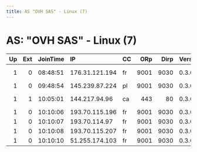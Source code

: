 ```yaml
---
title: AS "OVH SAS" - Linux (7)
---
```


# AS: "OVH SAS" - Linux (7)

|   Up |   Ext | JoinTime   | IP             | CC   |   ORp |   Dirp | Version   | Contact                   | Nickname      |   eFamMembers |
|-----:|------:|:-----------|:---------------|:-----|------:|-------:|:----------|:--------------------------|:--------------|--------------:|
|    1 |     0 | 08:48:51   | 176.31.121.194 | fr   |  9001 |   9030 | 0.3.0.10  | torserver at sagorski dot | sagorskidotit |             1 |
|    1 |     0 | 09:48:54   | 145.239.87.224 | pl   |  9001 |   9030 | 0.3.0.10  | None                      | Unnamed       |             1 |
|    1 |     1 | 10:05:01   | 144.217.94.96  | ca   |   443 |     80 | 0.3.0.10  | abuse@short.dog tor@sh    | SHORTDOGEXIT0 |             1 |
|    1 |     0 | 10:10:06   | 193.70.115.196 | fr   |  9001 |   9030 | 0.3.0.10  | None                      | Unnamed       |             1 |
|    1 |     0 | 10:10:07   | 193.70.114.97  | fr   |  9001 |   9030 | 0.3.0.10  | None                      | Unnamed       |             1 |
|    1 |     0 | 10:10:08   | 193.70.115.207 | fr   |  9001 |   9030 | 0.3.0.10  | None                      | Unnamed       |             1 |
|    1 |     0 | 10:10:10   | 51.255.174.103 | fr   |  9001 |   9030 | 0.3.0.10  | None                      | Unnamed       |             1 |
